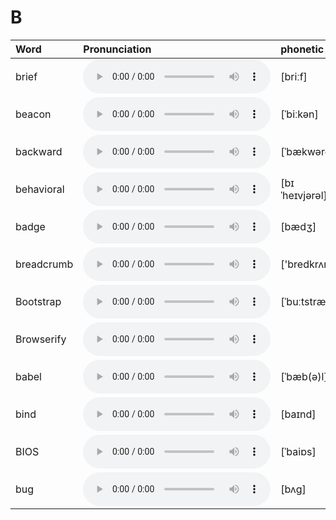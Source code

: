 
# B

| Word  | Pronunciation | phonetic |
| :-- | :-- | :-- |
| brief | <audio src="/awesome-pronunciation/public/audio/brief.mp3" controls="controls" controlslist="nodownload"></audio> | [briːf] |
| beacon | <audio src="/awesome-pronunciation/public/audio/beacon.mp3" controls="controls" controlslist="nodownload"></audio> | [ˈbiːkən] |
| backward | <audio src="/awesome-pronunciation/public/audio/backward.mp3" controls="controls" controlslist="nodownload"></audio> | [ˈbækwərd] |
| behavioral | <audio src="/awesome-pronunciation/public/audio/behavioral.mp3" controls="controls" controlslist="nodownload"></audio> | [bɪˈheɪvjərəl] |
| badge | <audio src="/awesome-pronunciation/public/audio/badge.mp3" controls="controls" controlslist="nodownload"></audio> | [bædʒ] |
| breadcrumb | <audio src="/awesome-pronunciation/public/audio/breadcrumb.mp3" controls="controls" controlslist="nodownload"></audio> | ['bredkrʌm] |
| Bootstrap | <audio src="/awesome-pronunciation/public/audio/Bootstrap.mp3" controls="controls" controlslist="nodownload"></audio> | [ˈbuːtstræp] |
| Browserify | <audio src="/awesome-pronunciation/public/audio/Browserify.mp3" controls="controls" controlslist="nodownload"></audio> |  |
| babel | <audio src="/awesome-pronunciation/public/audio/babel.mp3" controls="controls" controlslist="nodownload"></audio> | [ˈbæb(ə)l] |
| bind | <audio src="/awesome-pronunciation/public/audio/bind.mp3" controls="controls" controlslist="nodownload"></audio> | [baɪnd] |
| BIOS | <audio src="/awesome-pronunciation/public/audio/BIOS.mp3" controls="controls" controlslist="nodownload"></audio> | [ˈbaiɒs] |
| bug | <audio src="/awesome-pronunciation/public/audio/bug.mp3" controls="controls" controlslist="nodownload"></audio> | [bʌg] |

